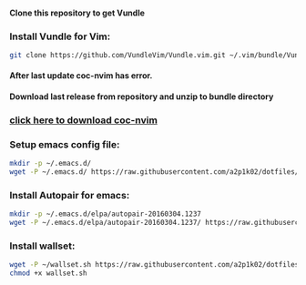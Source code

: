 #### Clone this repository to get Vundle

### Install Vundle for Vim:
```bash
git clone https://github.com/VundleVim/Vundle.vim.git ~/.vim/bundle/Vundle.vim

```
#### After last update coc-nvim has error. 
#### Download last release from repository and unzip to bundle directory

### [click here to download coc-nvim](https://github.com/neoclide/coc.nvim/archive/refs/tags/v0.0.80.zip)

### Setup emacs config file:
```bash
mkdir -p ~/.emacs.d/
wget -P ~/.emacs.d/ https://raw.githubusercontent.com/a2p1k02/dotfiles/main/init.el
```

### Install Autopair for emacs:
```bash
mkdir -p ~/.emacs.d/elpa/autopair-20160304.1237
wget -P ~/.emacs.d/elpa/autopair-20160304.1237/ https://raw.githubusercontent.com/a2p1k02/autopair/master/autopair.el

```

### Install wallset:
```bash
wget -P ~/wallset.sh https://raw.githubusercontent.com/a2p1k02/dotfiles/main/wallset.sh
chmod +x wallset.sh
```
